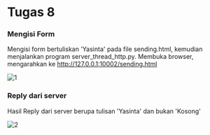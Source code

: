 # Tugas 8

### Mengisi Form
Mengisi form bertuliskan 'Yasinta' pada file sending.html, kemudian menjalankan program server_thread_http.py. Membuka browser, mengarahkan ke http://127.0.0.1:10002/sending.html

![1](https://github.com/yasintayusniawati/PROGJAR_05111740000054/blob/master/Tugas%208/Screenshoot/mengisi%20form.JPG)


### Reply dari server
Hasil Reply dari server berupa tulisan 'Yasinta' dan bukan 'Kosong'

![2](https://github.com/yasintayusniawati/PROGJAR_05111740000054/blob/master/Tugas%208/Screenshoot/reply%20dari%20server.JPG)